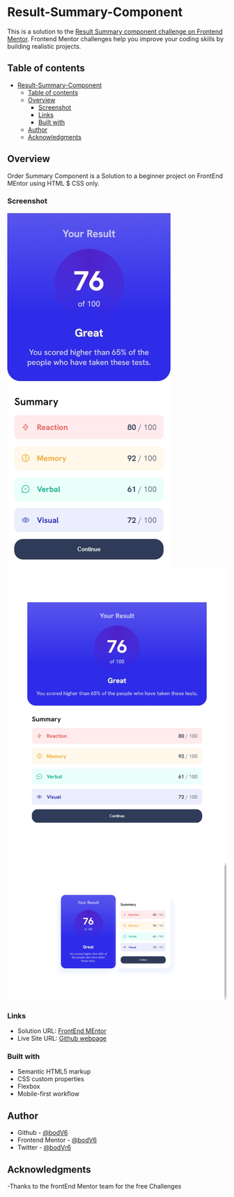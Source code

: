 # Result-Summary-Component

This is a solution to the [ Result Summary component challenge on Frontend Mentor](https://www.frontendmentor.io/challenges/order-summary-component-QlPmajDUj/hub). Frontend Mentor challenges help you improve your coding skills by building realistic projects.

## Table of contents

- [Result-Summary-Component](#result-summary-component)
  - [Table of contents](#table-of-contents)
  - [Overview](#overview)
    - [Screenshot](#screenshot)
    - [Links](#links)
    - [Built with](#built-with)
  - [Author](#author)
  - [Acknowledgments](#acknowledgments)

## Overview

Order Summary Component is a Solution to a beginner project on FrontEnd MEntor using HTML $ CSS only.

### Screenshot

![](./screenshots/screenshot-1685006706943.jpeg)
![](./screenshots/screenshot-1685006709279.jpeg)
![](./screenshots/screenshot-1685006712669.jpeg)

### Links

- Solution URL: [FrontEnd MEntor](https://www.frontendmentor.io/solutions/order-summarry-component-using-html-and-css-only-apxEXqQMS3)
- Live Site URL: [Github webpage](https://bodv6.github.io/Result-Summary-Component/)

### Built with

- Semantic HTML5 markup
- CSS custom properties
- Flexbox
- Mobile-first workflow

## Author

- Github - [@bodV6](https://github.com/bodV6)
- Frontend Mentor - [@bodV6](https://www.frontendmentor.io/profile/bodV6)
- Twitter - [@bodVr6](https://www.twitter.com/bodVr6)

## Acknowledgments

-Thanks to the frontEnd Mentor team for the free Challenges
